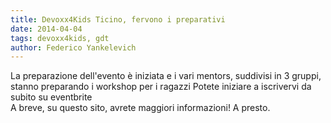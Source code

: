 ```yaml
---
title: Devoxx4Kids Ticino, fervono i preparativi
date: 2014-04-04
tags: devoxx4kids, gdt
author: Federico Yankelevich
---
```


La preparazione dell'evento è iniziata e i vari mentors, suddivisi in 3 gruppi, stanno preparando i workshop per i ragazzi
Potete iniziare a iscrivervi da subito su eventbrite  
A breve, su questo sito, avrete maggiori informazioni!
A presto.
